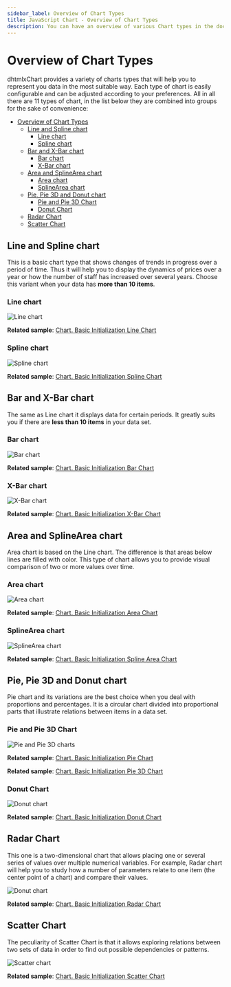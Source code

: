 ```yaml
---
sidebar_label: Overview of Chart Types 
title: JavaScript Chart - Overview of Chart Types 
description: You can have an overview of various Chart types in the documentation of the DHTMLX JavaScript UI library. Browse developer guides and API reference, try out code examples and live demos, and download a free 30-day evaluation version of DHTMLX Suite 7.
---
```


# Overview of Chart Types

dhtmlxChart provides a variety of charts types that will help you to represent you data in the most suitable way. Each type of chart is easily configurable and can be adjusted according to your preferences.
All in all there are 11 types of chart, in the list below they are combined into groups for the sake of convenience:

- [Overview of Chart Types](#overview-of-chart-types)
  - [Line and Spline chart](#line-and-spline-chart)
    - [Line chart](#line-chart)
    - [Spline chart](#spline-chart)
  - [Bar and X-Bar chart](#bar-and-x-bar-chart)
    - [Bar chart](#bar-chart)
    - [X-Bar chart](#x-bar-chart)
  - [Area and SplineArea chart](#area-and-splinearea-chart)
    - [Area chart](#area-chart)
    - [SplineArea chart](#splinearea-chart)
  - [Pie, Pie 3D and Donut chart](#pie-pie-3d-and-donut-chart)
    - [Pie and Pie 3D Chart](#pie-and-pie-3d-chart)
    - [Donut Chart](#donut-chart)
  - [Radar Chart](#radar-chart)
  - [Scatter Chart](#scatter-chart)

## Line and Spline chart

This is a basic chart type that shows changes of trends in progress over a period of time. Thus it will help you to display the dynamics of prices over a year or
how the number of staff has increased over several years. Choose this variant when your data has **more than 10 items**. 

### Line chart

![Line chart](../assets/chart/line_overview.png)

**Related sample**: [Chart. Basic Initialization Line Chart](https://snippet.dhtmlx.com/t881qcim)

### Spline chart

![Spline chart](../assets/chart/spline_overview.png)

**Related sample**: [Chart. Basic Initialization Spline Chart](https://snippet.dhtmlx.com/2wvmdm0y)

## Bar and X-Bar chart

The same as Line chart it displays data for certain periods. It greatly suits you if there are **less than 10 items** in your data set.

### Bar chart

![Bar chart](../assets/chart/bar_overview.png)

**Related sample**: [Chart. Basic Initialization Bar Chart](https://snippet.dhtmlx.com/id9nbujd)

### X-Bar chart

![X-Bar chart](../assets/chart/xbar_overview.png)

**Related sample**: [Chart. Basic Initialization X-Bar Chart](https://snippet.dhtmlx.com/qz80yw84)

## Area and SplineArea chart

Area chart is based on the Line chart. The difference is that areas below lines are filled with color. This type of chart allows you to provide visual comparison of two or more values over time.

### Area chart

![Area chart](../assets/chart/area_overview.png)

**Related sample**: [Chart. Basic Initialization Area Chart](https://snippet.dhtmlx.com/nv6t6lvm)

### SplineArea chart

![SplineArea chart](../assets/chart/splinearea_overview.png)

**Related sample**: [Chart. Basic Initialization Spline Area Chart](https://snippet.dhtmlx.com/bo82km4n)

## Pie, Pie 3D and Donut chart

Pie chart and its variations are the best choice when you deal with proportions and percentages. It is a circular chart divided into proportional parts that illustrate relations between items in a data set.

### Pie and Pie 3D Chart

![Pie and Pie 3D charts](../assets/chart/pie_overview.png)

**Related sample**: [Chart. Basic Initialization Pie Chart](https://snippet.dhtmlx.com/jfbet749)

**Related sample**: [Chart. Basic Initialization Pie 3D Chart](https://snippet.dhtmlx.com/xfce9pys)

### Donut Chart

![Donut chart](../assets/chart/donut_overview.png)

**Related sample**: [Chart. Basic Initialization Donut Chart](https://snippet.dhtmlx.com/lobb80ig)

## Radar Chart

This one is a two-dimensional chart that allows placing one or several series of values over multiple numerical variables. For example, Radar chart will help you to study how a number of parameters 
relate to one item (the center point of a chart) and compare their values.

![Donut chart](../assets/chart/radar_overview.png)

**Related sample**: [Chart. Basic Initialization Radar Chart](https://snippet.dhtmlx.com/6otf4h0t)

## Scatter Chart

The peculiarity of Scatter Chart is that it allows exploring relations between two sets of data in order to find out possible dependencies or patterns.

![Scatter chart](../assets/chart/scatter_overview.png)

**Related sample**: [Chart. Basic Initialization Scatter Chart](https://snippet.dhtmlx.com/pkczfmpu)
